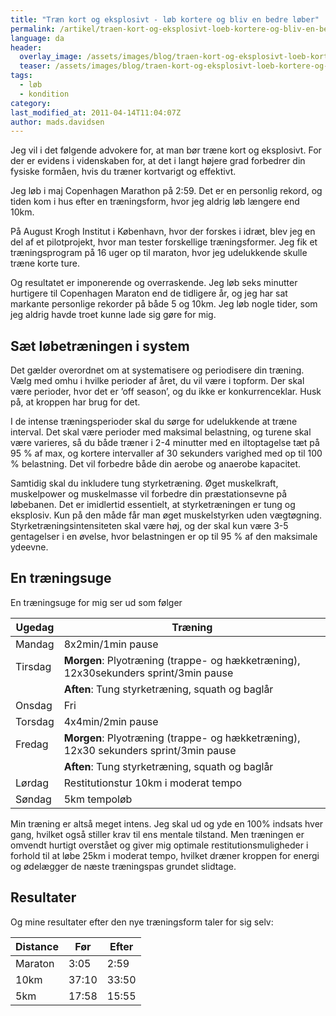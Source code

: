 ```yaml
---
title: "Træn kort og eksplosivt - løb kortere og bliv en bedre løber"
permalink: /artikel/traen-kort-og-eksplosivt-loeb-kortere-og-bliv-en-bedre-loeber
language: da
header:
  overlay_image: /assets/images/blog/traen-kort-og-eksplosivt-loeb-kortere-og-bliv-en-bedre-loeber.jpg
  teaser: /assets/images/blog/traen-kort-og-eksplosivt-loeb-kortere-og-bliv-en-bedre-loeber.jpg
tags:
  - løb
  - kondition
category:
last_modified_at: 2011-04-14T11:04:07Z
author: mads.davidsen
---
```


Jeg vil i det følgende advokere for, at man bør træne kort og eksplosivt. For der er evidens i videnskaben for, at det i langt højere grad forbedrer din fysiske formåen, hvis du træner kortvarigt og effektivt.

Jeg løb i maj Copenhagen Marathon på 2:59. Det er en personlig rekord, og tiden kom i hus efter en træningsform, hvor jeg aldrig løb længere end 10km.

På August Krogh Institut i København, hvor der forskes i idræt, blev jeg en del af et pilotprojekt, hvor man tester forskellige træningsformer. Jeg fik et træningsprogram på 16 uger op til maraton, hvor jeg udelukkende skulle træne korte ture.

Og resultatet er imponerende og overraskende. Jeg løb seks minutter hurtigere til Copenhagen Maraton end de tidligere år, og jeg har sat markante personlige rekorder på både 5 og 10km. Jeg løb nogle tider, som jeg aldrig havde troet kunne lade sig gøre for mig.

## Sæt løbetræningen i system

Det gælder overordnet om at systematisere og periodisere din træning. Vælg med omhu i hvilke perioder af året, du vil være i topform. Der skal være perioder, hvor det er ’off season’, og du ikke er konkurrenceklar. Husk på, at kroppen har brug for det.

I de intense træningsperioder skal du sørge for udelukkende at træne interval. Det skal være perioder med maksimal belastning, og turene skal være varieres, så du både træner i 2-4 minutter med en iltoptagelse tæt på 95 % af max, og kortere intervaller af 30 sekunders varighed med op til 100 % belastning. Det vil forbedre både din aerobe og anaerobe kapacitet.

Samtidig skal du inkludere tung styrketræning. Øget muskelkraft, muskelpower og muskelmasse vil forbedre din præstationsevne på løbebanen. Det er imidlertid essentielt, at styrketræningen er tung og eksplosiv. Kun på den måde får man øget muskelstyrken uden vægtøgning. Styrketræningsintensiteten skal være høj, og der skal kun være 3-5 gentagelser i en øvelse, hvor belastningen er op til 95 % af den maksimale ydeevne.

## En træningsuge

En træningsuge for mig ser ud som følger

| Ugedag  | Træning                                                                              |
|---------|--------------------------------------------------------------------------------------|
| Mandag  | 8x2min/1min pause                                                                    |
| Tirsdag | **Morgen**: Plyotræning (trappe- og hækketræning), 12x30sekunders sprint/3min pause  | 
|         | **Aften**: Tung styrketræning, squath og baglår                                      |
| Onsdag  | Fri                                                                                  |
| Torsdag | 4x4min/2min pause                                                                    |
| Fredag  | **Morgen**: Plyotræning (trappe- og hækketræning), 12x30 sekunders sprint/3min pause |  
|         | **Aften**: Tung styrketræning, squath og baglår                                      |
| Lørdag  | Restitutionstur 10km i moderat tempo                                                 |
| Søndag  | 5km tempoløb                                                                         |

Min træning er altså meget intens. Jeg skal ud og yde en 100% indsats hver gang, hvilket også stiller krav til ens mentale tilstand. Men træningen er omvendt hurtigt overstået og giver mig optimale restitutionsmuligheder i forhold til at løbe 25km i moderat tempo, hvilket dræner kroppen for energi og ødelægger de næste træningspas grundet slidtage.

## Resultater

Og mine resultater efter den nye træningsform taler for sig selv:

| Distance | Før   | Efter |
|----------|-------|-------|
| Maraton  | 3:05  | 2:59  |
| 10km     | 37:10 | 33:50 |
| 5km      | 17:58 | 15:55 |
